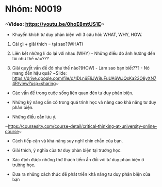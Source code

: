 # Nhóm: N0019

### ~Video: https://youtu.be/0hoE8mtUS1E~

- Khuyến khích tư duy phản biện với 3 câu hỏi: WHAT, WHY, HOW.

1. Cái gì + giải thích = tại sao?(WHAT)

2. Liên kết những lí do lại với nhau.(WHY) - Những điều đó ảnh hưởng đến tôi như thế nào???

3. Giải quyết vấn đề đó như thế nào?(HOW) - Làm sao bạn biết??? - Nó mang đến hậu quả? ~Slide: https://drive.google.com/file/d/1DLn6EliJW8uFuUA6WJQxKa23O8yXN74R/view?usp=sharing~

- Các vấn đề trong cuộc sống liên quan đên tư duy phản biện.

- Những kỹ năng cần có trong quá trình học và nâng cao khả năng tư duy phản biện.

- Những điều cần lưu ý.

~https://coursesity.com/course-detail/critical-thinking-at-university-online-course~

- Cách tiếp cận và khả năng suy nghĩ chín chắn của bạn.

- Giải thích, ý nghĩa của tư duy phản biện tại trường học.

- Xác định được những thử thách tiềm ẩn đối với tư duy phản biện ở trường học.

- Đưa ra những cách thức để phát triển khả năng tư duy phản biện của bạn
